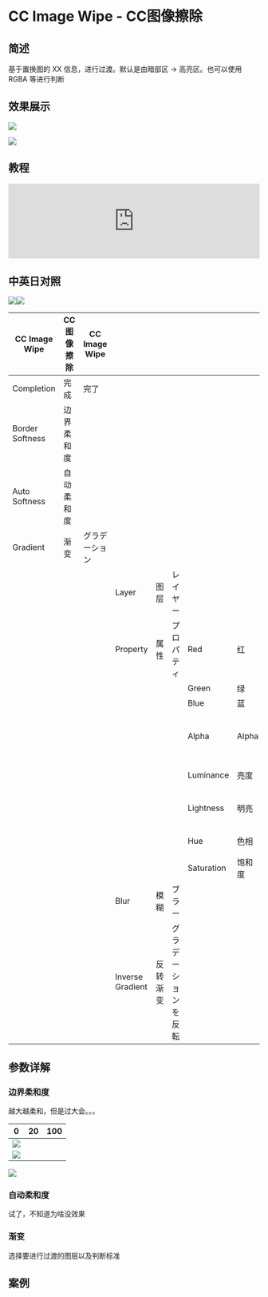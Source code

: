 # CC Image Wipe - CC图像擦除

## 简述

基于置换图的 XX 信息，进行过渡。默认是由暗部区 → 高亮区。也可以使用 RGBA 等进行判断

## 效果展示

![](https://cdn.yuelili.com/20220103200858.gif)

![](https://cdn.yuelili.com/20220103193637.png)

## 教程

<iframe src="https://player.bilibili.com/player.html?bvid=BV1e34y1X7Vj&page=61&high_quality=1" width="100%" allowfullscreen="allowfullscreen" frameborder="0"></iframe>

## 中英日对照

![](https://mir.yuelili.com/wp-content/uploads/user/AE/effects/AE-Effects-Transition-CC_Image_Wipe.png)![](https://mir.yuelili.com/wp-content/uploads/user/AE/effects/AE-Effects-Transition-CC_Image_Wipe_cn.png)

| CC Image Wipe   | CC 图像擦除 | CC Image Wipe  |                  |          |                      |            |        |          |
| --------------- | ----------- | -------------- | ---------------- | -------- | -------------------- | ---------- | ------ | -------- |
| Completion      | 完成        | 完了           |                  |          |                      |            |        |          |
| Border Softness | 边界柔和度  |                |                  |          |                      |            |        |          |
| Auto Softness   | 自动柔和度  |                |                  |          |                      |            |        |          |
| Gradient        | 渐变        | グラデーション |                  |          |                      |            |        |          |
|                 |             |                | Layer            | 图层     | レイヤー             |            |        |          |
|                 |             |                | Property         | 属性     | プロパティ           | Red        | 红     | 赤       |
|                 |             |                |                  |          |                      | Green      | 绿     | 緑       |
|                 |             |                |                  |          |                      | Blue       | 蓝     | 青       |
|                 |             |                |                  |          |                      | Alpha      | Alpha  | アルファ |
|                 |             |                |                  |          |                      | Luminance  | 亮度   | 輝度     |
|                 |             |                |                  |          |                      | Lightness  | 明亮   | 明るい   |
|                 |             |                |                  |          |                      | Hue        | 色相   | 色相     |
|                 |             |                |                  |          |                      | Saturation | 饱和度 | 彩度     |
|                 |             |                | Blur             | 模糊     | ブラー               |            |        |          |
|                 |             |                | Inverse Gradient | 反转渐变 | グラデーションを反転 |            |        |

## 参数详解

### 边界柔和度

越大越柔和，但是过大会。。。

| 0                                               | 20  | 100 |
| ----------------------------------------------- | --- | --- |
| ![](https://cdn.yuelili.com/20220103201020.png) |
| ![](https://cdn.yuelili.com/20220103201051.png) |

![](https://cdn.yuelili.com/20220103201105.png)

### 自动柔和度

试了，不知道为啥没效果

### 渐变

选择要进行过渡的图层以及判断标准

## 案例
